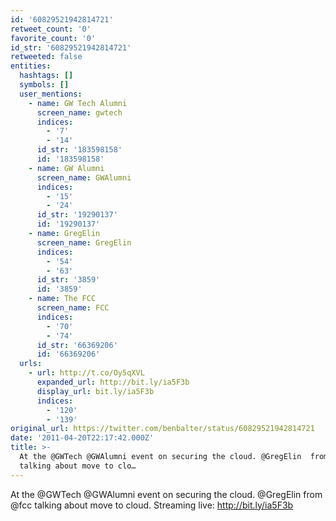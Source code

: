 ```yaml
---
id: '60829521942814721'
retweet_count: '0'
favorite_count: '0'
id_str: '60829521942814721'
retweeted: false
entities:
  hashtags: []
  symbols: []
  user_mentions:
    - name: GW Tech Alumni
      screen_name: gwtech
      indices:
        - '7'
        - '14'
      id_str: '183598158'
      id: '183598158'
    - name: GW Alumni
      screen_name: GWAlumni
      indices:
        - '15'
        - '24'
      id_str: '19290137'
      id: '19290137'
    - name: GregElin
      screen_name: GregElin
      indices:
        - '54'
        - '63'
      id_str: '3859'
      id: '3859'
    - name: The FCC
      screen_name: FCC
      indices:
        - '70'
        - '74'
      id_str: '66369206'
      id: '66369206'
  urls:
    - url: http://t.co/Oy5qXVL
      expanded_url: http://bit.ly/ia5F3b
      display_url: bit.ly/ia5F3b
      indices:
        - '120'
        - '139'
original_url: https://twitter.com/benbalter/status/60829521942814721
date: '2011-04-20T22:17:42.000Z'
title: >-
  At the @GWTech @GWAlumni event on securing the cloud. @GregElin  from @fcc
  talking about move to clo…
---
```


At the @GWTech @GWAlumni event on securing the cloud. @GregElin  from @fcc talking about move to cloud. Streaming live: http://bit.ly/ia5F3b